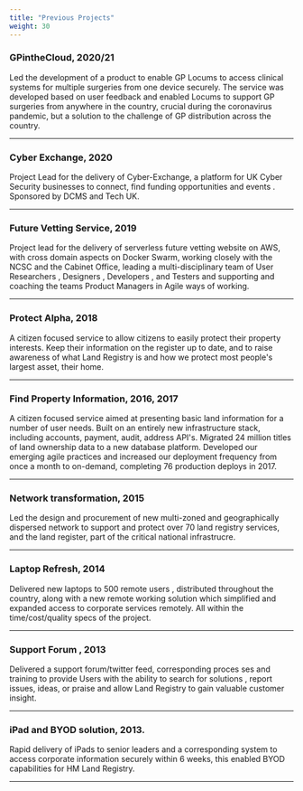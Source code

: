 ```yaml
---
title: "Previous Projects"
weight: 30
---
```

### GPintheCloud, 2020/21

Led the development of a product to enable GP Locums to access clinical systems for multiple surgeries from one device securely. The service was developed based on user feedback and enabled Locums to support GP surgeries from anywhere in the country, crucial during the coronavirus pandemic, but a solution to the challenge of GP distribution across the country.

***

### Cyber Exchange, 2020

Project Lead for the delivery of Cyber-Exchange, a platform for UK Cyber Security businesses to
connect, find funding opportunities and events . Sponsored by DCMS and Tech UK.

***

### Future Vetting Service, 2019

Project lead for the delivery of serverless future vetting website on AWS, with cross domain aspects on
Docker Swarm, working closely with the NCSC and the Cabinet Office, leading a multi-disciplinary team
of User Researchers , Designers , Developers , and Testers and supporting and coaching the teams
Product Managers in Agile ways of working.

***

### Protect Alpha, 2018

A citizen focused service to allow citizens to easily protect their property interests. Keep their information on the register up to date, and to raise awareness of what Land Registry is and how we protect most people's largest asset, their home.

***

### Find Property Information, 2016, 2017

A citizen focused service aimed at presenting basic land information for a number of user needs. Built on an entirely new infrastructure stack, including accounts, payment, audit, address API's.
Migrated 24 million titles of land ownership data to a new database platform.
Developed our emerging agile practices and increased our deployment frequency from once a month to on-demand, completing 76 production deploys in 2017.

***

### Network transformation, 2015

Led the design and procurement of new multi-zoned and geographically dispersed network to support and protect over 70 land registry services, and the land register, part of the critical national infrastrucre.

***

### Laptop Refresh, 2014

Delivered new laptops to 500 remote users , distributed throughout the country, along with a new remote working solution which simplified and expanded access to corporate services remotely. All within the time/cost/quality specs of the project.

***

### Support Forum , 2013

Delivered a support forum/twitter feed, corresponding proces ses and training to provide Users with the ability to search for solutions , report issues, ideas, or praise and allow Land Registry to gain valuable customer insight.

***

### iPad and BYOD solution, 2013.

Rapid delivery of iPads to senior leaders and a corresponding system to access corporate information securely within 6 weeks, this enabled BYOD capabilities for HM Land Registry.

***